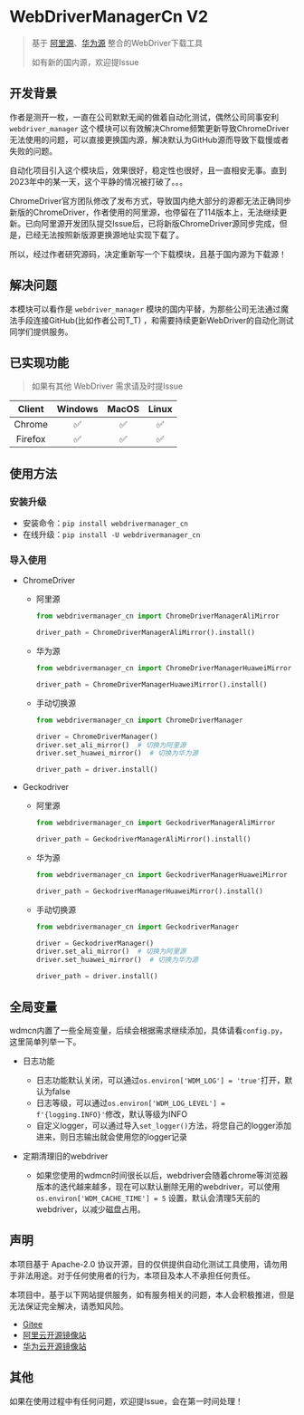 # WebDriverManagerCn V2

> 基于 [阿里源](https://www.npmmirror.com/)、[华为源](https://mirrors.huaweicloud.com/) 整合的WebDriver下载工具
>
> 如有新的国内源，欢迎提Issue

## 开发背景

作者是测开一枚，一直在公司默默无闻的做着自动化测试，偶然公司同事安利 `webdriver_manager`
这个模块可以有效解决Chrome频繁更新导致ChromeDriver无法使用的问题，可以直接更换国内源，解决默认为GitHub源而导致下载慢或者失败的问题。

自动化项目引入这个模块后，效果很好，稳定性也很好，且一直相安无事。直到2023年中的某一天，这个平静的情况被打破了。。。

ChromeDriver官方团队修改了发布方式，导致国内绝大部分的源都无法正确同步新版的ChromeDriver，作者使用的阿里源，也停留在了114版本上，无法继续更新。已向阿里源开发团队提交Issue后，已将新版ChromeDriver源同步完成，但是，已经无法按照新版源更换源地址实现下载了。

所以，经过作者研究源码，决定重新写一个下载模块，且基于国内源为下载源！

## 解决问题

本模块可以看作是 `webdriver_manager` 模块的国内平替，为那些公司无法通过魔法手段连接GitHub(比如作者公司T_T)
，和需要持续更新WebDriver的自动化测试同学们提供服务。

## 已实现功能

> 如果有其他 WebDriver 需求请及时提Issue

| Client  | Windows | MacOS | Linux |
|:-------:|:-------:|:-----:|:-----:|
| Chrome  |    ✅    |   ✅   |   ✅   |
| Firefox |    ✅    |   ✅   |   ✅   |

## 使用方法

### 安装升级

- 安装命令：`pip install webdrivermanager_cn`
- 在线升级：`pip install -U webdrivermanager_cn`

### 导入使用

- ChromeDriver
    - 阿里源
      ```python
      from webdrivermanager_cn import ChromeDriverManagerAliMirror
      
      driver_path = ChromeDriverManagerAliMirror().install()
      ```
    - 华为源
      ```python
      from webdrivermanager_cn import ChromeDriverManagerHuaweiMirror
  
      driver_path = ChromeDriverManagerHuaweiMirror().install()
      ```
    - 手动切换源
      ```python
      from webdrivermanager_cn import ChromeDriverManager
  
      driver = ChromeDriverManager()
      driver.set_ali_mirror()  # 切换为阿里源
      driver.set_huawei_mirror()  # 切换为华为源
  
      driver_path = driver.install()
      ```

- Geckodriver
    - 阿里源
      ```python
      from webdrivermanager_cn import GeckodriverManagerAliMirror
      
      driver_path = GeckodriverManagerAliMirror().install()
      ```
    - 华为源
      ```python
      from webdrivermanager_cn import GeckodriverManagerHuaweiMirror
  
      driver_path = GeckodriverManagerHuaweiMirror().install()
      ```
    - 手动切换源
      ```python
      from webdrivermanager_cn import GeckodriverManager
  
      driver = GeckodriverManager()
      driver.set_ali_mirror()  # 切换为阿里源
      driver.set_huawei_mirror()  # 切换为华为源
  
      driver_path = driver.install()
      ```

## 全局变量

wdmcn内置了一些全局变量，后续会根据需求继续添加，具体请看`config.py`，这里简单列举一下。

- 日志功能

    - 日志功能默认关闭，可以通过`os.environ['WDM_LOG'] = 'true'`打开，默认为false
    - 日志等级，可以通过`os.environ['WDM_LOG_LEVEL'] = f'{logging.INFO}'`修改，默认等级为INFO
    - 自定义logger，可以通过导入`set_logger()`方法，将您自己的logger添加进来，则日志输出就会使用您的logger记录

- 定期清理旧的webdriver

    - 如果您使用的wdmcn时间很长以后，webdriver会随着chrome等浏览器版本的迭代越来越多，现在可以默认删除无用的webdriver，可以使用`os.environ['WDM_CACHE_TIME'] = 5`
    设置，默认会清理5天前的webdriver，以减少磁盘占用。

## 声明

本项目基于 Apache-2.0 协议开源，目的仅供提供自动化测试工具使用，请勿用于非法用途。对于任何使用者的行为，本项目及本人不承担任何责任。

本项目中，基于以下网站提供服务，如有服务相关的问题，本人会积极推进，但是无法保证完全解决，请悉知风险。

- [Gitee](https://gitee.com/)
- [阿里云开源镜像站](https://www.npmmirror.com/)
- [华为云开源镜像站](https://mirrors.huaweicloud.com/home)

## 其他

如果在使用过程中有任何问题，欢迎提Issue，会在第一时间处理！

